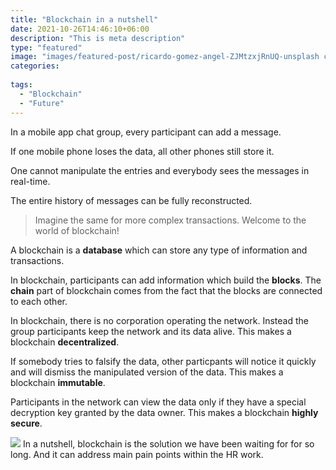 ```yaml
---
title: "Blockchain in a nutshell"
date: 2021-10-26T14:46:10+06:00
description: "This is meta description"
type: "featured"
image: "images/featured-post/ricardo-gomez-angel-ZJMtzxjRnUQ-unsplash cropped.jpg"
categories: 
 
tags:
  - "Blockchain"
  - "Future"
---
```



In a mobile app chat group, every participant can add a message. 

If one mobile phone loses the data, all other phones still store it. 

One cannot manipulate the entries and everybody sees the messages in real-time. 

The entire history of messages can be fully reconstructed. 


> Imagine the same for more complex transactions. Welcome to the world of blockchain!

A	blockchain is a **database** which can store any type of information and transactions.

In blockchain, participants can add information which build the **blocks**. The **chain** part of blockchain comes from the fact that the blocks are connected to each other.  

In blockchain, there is no corporation operating the network. Instead the group participants keep the network and its data alive. This makes a blockchain **decentralized**. 

If somebody tries to falsify the data, other particpants will notice it quickly and will dismiss the manipulated version of the data. This makes a blockchain **immutable**.  

Participants in the network can view the data only if they have a special decryption key granted by the data owner. This makes a blockchain **highly secure**.

![](../images/post-img.jpg)
In a nutshell, blockchain is the solution we have been waiting for for so long. And it can address main pain points within the HR work.

